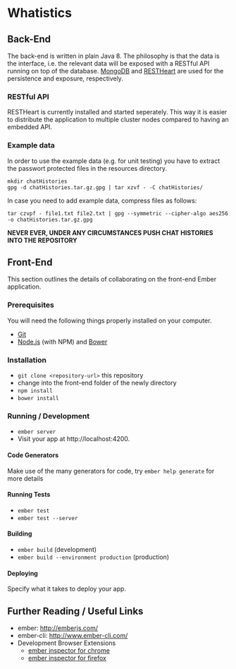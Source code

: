 # Whatistics

## Back-End

The back-end is written in plain Java 8. The philosophy is that the data is the interface, i.e. the relevant data will be exposed with a RESTful API running on top of the database. [MongoDB](https://www.mongodb.org/) and [RESTHeart](http://restheart.org/) are used for the persistence and exposure, respectively.

### RESTful API
RESTHeart is currently installed and started seperately. This way it is easier to distribute the application to multiple cluster nodes compared to having an embedded API.

### Example data
In order to use the example data (e.g. for unit testing) you have to extract the passwort protected files in the resources directory.
```
mkdir chatHistories
gpg -d chatHistories.tar.gz.gpg | tar xzvf - -C chatHistories/
```
In case you need to add example data, compress files as follows:
```
tar czvpf - file1.txt file2.txt | gpg --symmetric --cipher-algo aes256 -o chatHistories.tar.gz.gpg
```
**NEVER EVER, UNDER ANY CIRCUMSTANCES PUSH CHAT HISTORIES INTO THE REPOSITORY**

## Front-End
This section outlines the details of collaborating on the front-end Ember application.


### Prerequisites

You will need the following things properly installed on your computer.

* [Git](http://git-scm.com/)
* [Node.js](http://nodejs.org/) (with NPM) and [Bower](http://bower.io/)

### Installation

* `git clone <repository-url>` this repository
* change into the front-end folder of the newly directory
* `npm install`
* `bower install`

### Running / Development

* `ember server`
* Visit your app at http://localhost:4200.

#### Code Generators

Make use of the many generators for code, try `ember help generate` for more details

#### Running Tests

* `ember test`
* `ember test --server`

#### Building

* `ember build` (development)
* `ember build --environment production` (production)

#### Deploying

Specify what it takes to deploy your app.

## Further Reading / Useful Links

* ember: http://emberjs.com/
* ember-cli: http://www.ember-cli.com/
* Development Browser Extensions
  * [ember inspector for chrome](https://chrome.google.com/webstore/detail/ember-inspector/bmdblncegkenkacieihfhpjfppoconhi)
  * [ember inspector for firefox](https://addons.mozilla.org/en-US/firefox/addon/ember-inspector/)